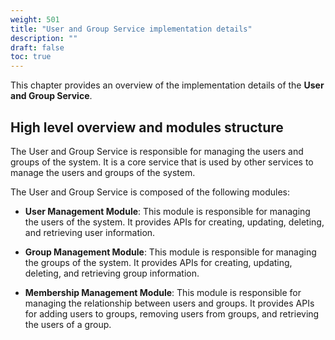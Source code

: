```yaml
---
weight: 501
title: "User and Group Service implementation details"
description: ""
draft: false
toc: true
---
```


This chapter provides an overview of the implementation details of the **User and Group Service**.

## High level overview and modules structure

The User and Group Service is responsible for managing the users and groups of the system. It is a core service that is used by other services to manage the users and groups of the system. 

The User and Group Service is composed of the following modules:

- **User Management Module**: This module is responsible for managing the users of the system. It provides APIs for creating, updating, deleting, and retrieving user information.

- **Group Management Module**: This module is responsible for managing the groups of the system. It provides APIs for creating, updating, deleting, and retrieving group information.

- **Membership Management Module**: This module is responsible for managing the relationship between users and groups. It provides APIs for adding users to groups, removing users from groups, and retrieving the users of a group.